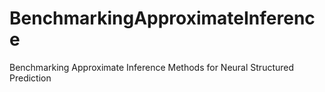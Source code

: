 # BenchmarkingApproximateInference
Benchmarking Approximate Inference Methods for Neural Structured Prediction
